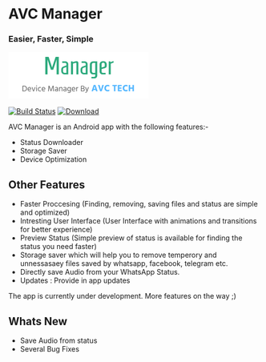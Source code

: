 # AVC Manager
### Easier, Faster, Simple

[![AVC TECH](https://github.com/AVC-Tech/Manager/raw/master/app/src/main/res/drawable-hdpi/Banner.png)](https://github.com/AVC-Tech/Manager/raw/master/app/src/main/res/drawable-hdpi/Banner.png)

[![Build Status](https://travis-ci.org/joemccann/dillinger.svg?branch=master)](https://avctech.000webhostapp.com)
[![Download](https://badgen.net/badge/Download/apk/)](https://github.com/AVC-Tech/Manager/releases/download/v1.0.0-beta.1/AVC-Manager-v1.0.0-beta.1.apk)

AVC Manager is an Android app with the following features:-

- Status Downloader
- Storage Saver
- Device Optimization

## Other Features

- Faster Proccesing (Finding, removing, saving files and status are simple and optimized)
- Intresting User Interface (User Interface with animations and transitions for better experience)
- Preview Status (Simple preview of status is available for finding the status you need faster)
- Storage saver which will help you to remove temperory and unnessasaey files saved by whatsapp, facebook, telegram etc.
- Directly save Audio from your WhatsApp Status.
- Updates : Provide in app updates

The app is currently under development. More features on the way ;)

## Whats New

- Save Audio from status
- Several Bug Fixes 